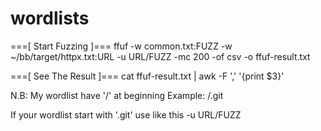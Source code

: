 # wordlists

===[ Start Fuzzing ]===
ffuf -w common.txt:FUZZ -w ~/bb/target/httpx.txt:URL -u URL/FUZZ -mc 200 -of csv -o ffuf-result.txt

===[ See The Result ]===
cat ffuf-result.txt | awk -F ',' '{print $3}'

N.B: My wordlist have '/' at beginning
Example: /.git

If your wordlist start with '.git'
use like this -u URL/FUZZ
